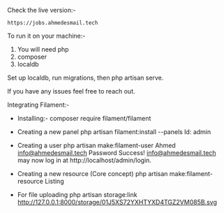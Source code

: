 Check the live version:- 

    https://jobs.ahmedesmail.tech



To run it on your machine:-
1) You will need php
2) composer
3) localdb

Set up localdb, run migrations, then php artisan serve.



If you have any issues feel free to reach out.



Integrating Filament:-

- Installing:-
composer require filament/filament

- Creating a new panel
php artisan filament:install --panels
Id: admin

- Creating a user
php artisan make:filament-user
Ahmed
info@ahmedesmail.tech
Password
Success! info@ahmedesmail.tech may now log in at http://localhost/admin/login.

- Creating a new resource (Core concept)
php artisan make:filament-resource Listing

- For file uploading
php artisan storage:link
http://127.0.0.1:8000/storage/01J5XS72YXHTYXD4TGZ2VM085B.svg

